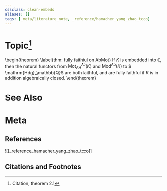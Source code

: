 ```yaml
---
cssclass: clean-embeds
aliases: []
tags: [_meta/literature_note, _reference/hamacher_yang_zhao_tcco]
---
```

# Topic[^1]
\begin{theorem}
\label{thm: fully faithful on AbMot}
If $K$ is embedded into $\mathbb{C}$, then the natural functors from $\mathsf{Mot}_\mathrm{AH}^\mathsf{Ab}(K)$ and $\mathsf{Mod}^\mathsf{Ab}(K)$ to $ \mathrm{Hdg}_\mathbb{Q}$ are both faithful, and are fully faithful if $K$ is in addition algebraically closed. 
\end{theorem}

# See Also

# Meta
## References
![[_reference_hamacher_yang_zhao_tcco]]


## Citations and Footnotes
[^1]: Citation, theorem 2.1